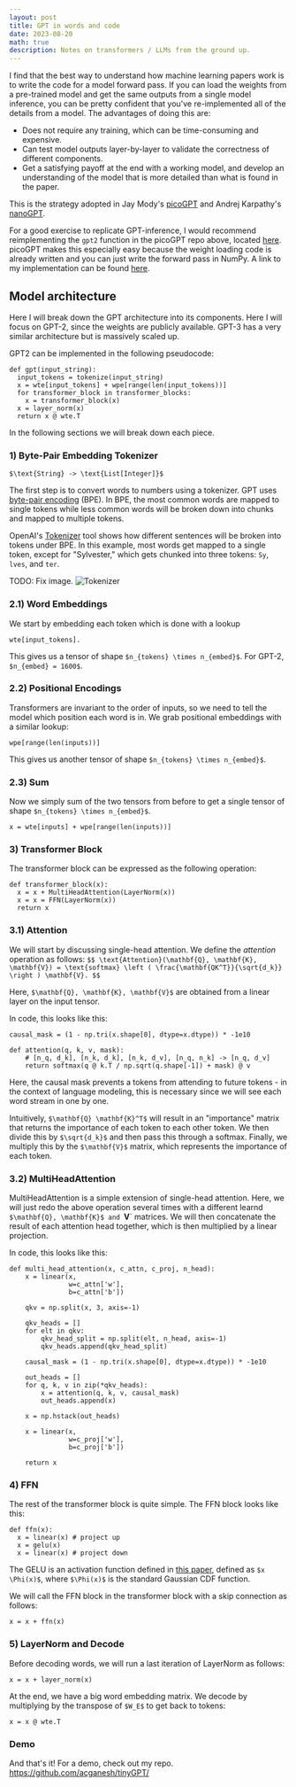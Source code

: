 ```yaml
---
layout: post
title: GPT in words and code
date: 2023-08-20
math: true
description: Notes on transformers / LLMs from the ground up.
---
```


I find that the best way to understand how machine learning papers work is to write the code for a model forward pass.  If you can load the weights from a pre-trained model and get the same outputs from a single model inference, you can be pretty confident that you've re-implemented all of the details from a model.  The advantages of doing this are:

- Does not require any training, which can be time-consuming and expensive.
- Can test model outputs layer-by-layer to validate the correctness of different components.
- Get a satisfying payoff at the end with a working model, and develop an understanding of the model that is more detailed than what is found in the paper.

This is the strategy adopted in Jay Mody's [picoGPT](https://github.com/jaymody/picoGPT) and Andrej Karpathy's [nanoGPT](https://github.com/karpathy/nanoGPT).

For a good exercise to replicate GPT-inference, I would recommend reimplementing the `gpt2` function in the picoGPT repo above, located [here](https://github.com/jaymody/picoGPT/blob/main/gpt2.py#L90C20-L90C20).  picoGPT makes this especially easy because the weight loading code is already written and you can just write the forward pass in NumPy. A link to my implementation can be found [here](https://github.com/acganesh/picoGPT).

## Model architecture 

Here I will break down the GPT architecture into its components.  Here I will focus on GPT-2, since the weights are publicly available.  GPT-3 has a very similar architecture but is massively scaled up.

GPT2 can be implemented in the following pseudocode:
```
def gpt(input_string):
  input_tokens = tokenize(input_string)
  x = wte[input_tokens] + wpe[range(len(input_tokens))]
  for transformer_block in transformer_blocks:
    x = transformer_block(x) 
  x = layer_norm(x)
  return x @ wte.T
```

In the following sections we will break down each piece.

### 1) Byte-Pair Embedding Tokenizer

`$\text{String} -> \text{List[Integer]}$`

The first step is to convert words to numbers using a tokenizer.  GPT uses [byte-pair encoding](https://huggingface.co/docs/transformers/tokenizer_summary#bytepair-encoding-bpe) (BPE).  In BPE, the most common words are mapped to single tokens while less common words will be broken down into chunks and mapped to multiple tokens.

OpenAI's [Tokenizer](https://platform.openai.com/tokenizer) tool shows how different sentences will be broken into tokens under BPE.  In this example, most words get mapped to a single token, except for "Sylvester," which gets chunked into three tokens: `Sy`, `lves`, and `ter`.

TODO: Fix image.
![Tokenizer](./img/transformers-tokenizer.png)

### 2.1) Word Embeddings

We start by embedding each token which is done with a lookup
```
wte[input_tokens].
```

This gives us a tensor of shape `$n_{tokens} \times n_{embed}$`.  For GPT-2, `$n_{embed} = 1600$`.


### 2.2) Positional Encodings 

Transformers are invariant to the order of inputs, so we need to tell the model which position each word is in.  We grab positional embeddings with a similar lookup:
```
wpe[range(len(inputs))]
```

This gives us another tensor of shape `$n_{tokens} \times n_{embed}$`.


### 2.3) Sum

Now we simply sum of the two tensors from before to get a single tensor of shape `$n_{tokens} \times n_{embed}$`.

```
x = wte[inputs] + wpe[range(len(inputs))]
```

### 3) Transformer Block

The transformer block can be expressed as the following operation:
```
def transformer_block(x):
  x = x + MultiHeadAttention(LayerNorm(x))
  x = x = FFN(LayerNorm(x))
  return x
```

### 3.1) Attention

We will start by discussing single-head attention.  We define the *attention* operation as follows: 
`$$
\text{Attention}(\mathbf{Q}, \mathbf{K}, \mathbf{V}) = \text{softmax} \left ( \frac{\mathbf{QK^T}}{\sqrt{d_k}} \right ) \mathbf{V}.
$$`

Here, `$\mathbf{Q}, \mathbf{K}, \mathbf{V}$` are obtained from a linear layer on the input tensor.

In code, this looks like this:
```
causal_mask = (1 - np.tri(x.shape[0], dtype=x.dtype)) * -1e10

def attention(q, k, v, mask):
    # [n_q, d_k], [n_k, d_k], [n_k, d_v], [n_q, n_k] -> [n_q, d_v]
    return softmax(q @ k.T / np.sqrt(q.shape[-1]) + mask) @ v
```

Here, the causal mask prevents a tokens from attending to future tokens - in the context of language modeling, this is necessary since we will see each word stream in one by one.

Intuitively, `$\mathbf{Q} \mathbf{K}^T$` will result in an "importance" matrix that returns the importance of each token to each other token.  We then divide this by `$\sqrt{d_k}$` and then pass this through a softmax.  Finally, we multiply this by the `$\mathbf{V}$` matrix, which represents the importance of each token.

### 3.2) MultiHeadAttention

MultiHeadAttention is a simple extension of single-head attention.  Here, we will just redo the above operation several times with a different learnd `$\mathbf{Q}, \mathbf{K}$ and `$\mathbf{V}$` matrices.  We will then concatenate the result of each attention head together, which is then multiplied by a linear projection.

In code, this looks like this:

```
def multi_head_attention(x, c_attn, c_proj, n_head):
    x = linear(x,
               w=c_attn['w'],
               b=c_attn['b'])

    qkv = np.split(x, 3, axis=-1)

    qkv_heads = []
    for elt in qkv:
        qkv_head_split = np.split(elt, n_head, axis=-1)
        qkv_heads.append(qkv_head_split)

    causal_mask = (1 - np.tri(x.shape[0], dtype=x.dtype)) * -1e10

    out_heads = []
    for q, k, v in zip(*qkv_heads):
        x = attention(q, k, v, causal_mask)
        out_heads.append(x)
    
    x = np.hstack(out_heads)

    x = linear(x,
               w=c_proj['w'],
               b=c_proj['b'])

    return x
```


### 4) FFN

The rest of the transformer block is quite simple.  The FFN block looks like this:

```
def ffn(x):
  x = linear(x) # project up
  x = gelu(x)
  x = linear(x) # project down
```

The GELU is an activation function defined in [this paper](https://arxiv.org/abs/1606.08415), defined as `$x \Phi(x)$`, where `$\Phi(x)$` is the standard Gaussian CDF function.

We will call the FFN block in the transformer block with a skip connection as follows:

```
x = x + ffn(x)
```
### 5) LayerNorm and Decode

Before decoding words, we will run a last iteration of LayerNorm as follows:
```
x = x + layer_norm(x)
```

At the end, we have a big word embedding matrix.  We decode by multiplying by the transpose of `$W_E$` to get back to tokens:
```
x = x @ wte.T
```

### Demo

And that's it!  For a demo, check out my repo. https://github.com/acganesh/tinyGPT/
